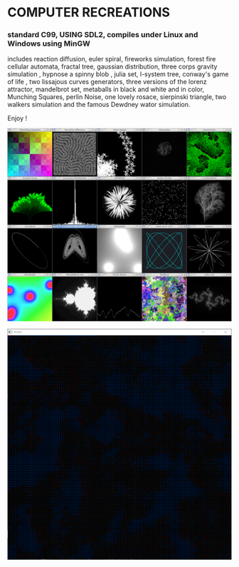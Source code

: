 # COMPUTER RECREATIONS

### standard C99, USING SDL2, compiles under Linux and Windows using MinGW

includes reaction diffusion, euler spiral, fireworks simulation, forest fire cellular automata, fractal tree, gaussian distribution, three corps gravity simulation , hypnose a spinny blob , julia set, l-system tree, conway's game of life , two lissajous curves generators, three versions of the lorenz attractor, mandelbrot set, metaballs in black and white and in color, Munching Squares, perlin Noise, one lovely rosace, sierpinski triangle, two walkers simulation and the famous Dewdney wator simulation.

Enjoy !
 


![screenshoot](screenshoot.png)

![wator](wator.png)

